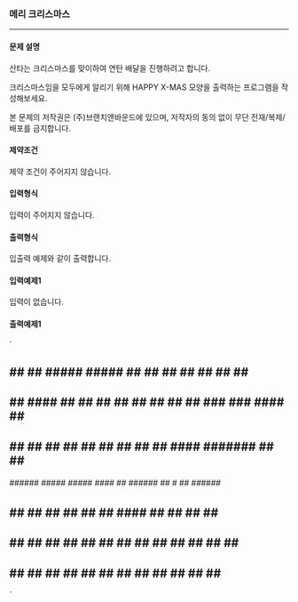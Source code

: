 ### 메리 크리스마스

***

#### 문제 설명
산타는 크리스마스를 맞이하여 연탄 배달을 진행하려고 합니다.

크리스마스임을 모두에게 알리기 위해
HAPPY X-MAS 모양을 출력하는 프로그램을 작성해보세요.

본 문제의 저작권은 (주)브랜치앤바운드에 있으며, 저작자의 동의 없이 무단 전재/복제/배포를 금지합니다.

#### 제약조건
제약 조건이 주어지지 않습니다.

#### 입력형식
입력이 주어지지 않습니다.

#### 출력형식
입출력 예제와 같이 출력합니다.

#### 입력예제1

입력이 없습니다.

#### 출력예제1
`
##  ##     ##     #####    #####    ##  ##            ##  ##            ##   ##    ##      ####
##  ##    ####    ##  ##   ##  ##   ##  ##            ##  ##            ### ###   ####    ##  ##
##  ##   ##  ##   ##  ##   ##  ##   ##  ##             ####             #######  ##  ##   ##
######   ######   #####    #####     ####               ##     ######   ## # ##  ######    ####
##  ##   ##  ##   ##       ##         ##               ####             ##   ##  ##  ##       ##
##  ##   ##  ##   ##       ##         ##              ##  ##            ##   ##  ##  ##   ##  ##
##  ##   ##  ##   ##       ##         ##              ##  ##            ##   ##  ##  ##    ####
`